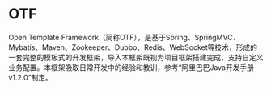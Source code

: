 # OTF
Open Template Framework（简称OTF），是基于Spring、SpringMVC、Mybatis、Maven、Zookeeper、Dubbo、Redis、WebSocket等技术，形成的一套完整的模板式的开发框架，导入本框架既视为项目框架搭建完成，支持自定义业务配置。本框架吸取日常开发中的经验和教训，参考“阿里巴巴Java开发手册 v1.2.0”制定。
